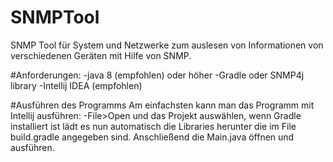 # SNMPTool
SNMP Tool für System und Netzwerke zum auslesen von Informationen von verschiedenen Geräten mit Hilfe von SNMP.

#Anforderungen:
-java 8 (empfohlen) oder höher
-Gradle oder SNMP4j library
-Intellij IDEA (empfohlen)

#Ausführen des Programms
Am einfachsten kann man das Programm mit Intellij ausführen:
-File>Open und das Projekt auswählen, wenn Gradle installiert ist lädt es nun automatisch die Libraries herunter die 
im File build.gradle angegeben sind. Anschließend die Main.java öffnen und ausführen.
